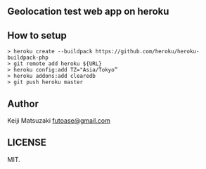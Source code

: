 Geolocation test web app on heroku
----------------------------------

How to setup
------------

```
> heroku create --buildpack https://github.com/heroku/heroku-buildpack-php
> git remote add heroku ${URL}
> heroku config:add TZ="Asia/Tokyo”
> heroku addons:add clearedb
> git push heroku master
```

Author
------
Keiji Matsuzaki <futoase@gmail.com>

LICENSE
-------

MIT.

